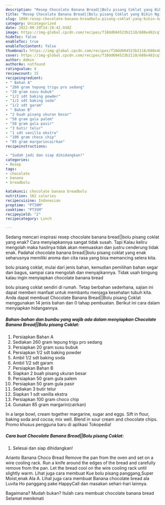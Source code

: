 ```yaml
---
description: "Resep Chocolate Banana Bread||Bolu pisang Coklat yang Bikin Ngiler , Lezat Sekali"
title: "Resep Chocolate Banana Bread||Bolu pisang Coklat yang Bikin Ngiler , Lezat Sekali"
slug: 1090-resep-chocolate-banana-breadbolu-pisang-coklat-yang-bikin-ngiler-lezat-sekali
category: Uncategorized
date: 2022-09-29T14:19:42.930Z
image: https://img-global.cpcdn.com/recipes/f10dd604523b2118/680x482cq70/chocolate-banana-breadbolu-pisang-coklat-foto-resep-utama.jpg
hideToc: false
enableToc: true
enableTocContent: false
thumbnail: https://img-global.cpcdn.com/recipes/f10dd604523b2118/680x482cq70/chocolate-banana-breadbolu-pisang-coklat-foto-resep-utama.jpg
cover: https://img-global.cpcdn.com/recipes/f10dd604523b2118/680x482cq70/chocolate-banana-breadbolu-pisang-coklat-foto-resep-utama.jpg
author: Admin
authorAv: notfound
ratingvalue: 4
reviewcount: 15
recipeingredient:
- " Bahan A"
- "260 gram tepung trigu pro sedang"
- "20 gram susu bubuk"
- "1/2 sdt baking powder"
- "1/2 sdt baking soda"
- "1/2 sdt garam"
- " Bahan B"
- "2 buah pisang ukuran besar"
- "50 gram gula palem"
- "50 gram gula pasir"
- "3 butir telur"
- "1 sdt vanilla ekstra"
- "100 gram choco chip"
- "85 gram margarincairkan"
recipeinstructions:

- "Sudah jadi dan siap dihidangkan!"
categories:
- Resep
tags:
- chocolate
- banana
- breadbolu

katakunci: chocolate banana breadbolu 
nutrition: 162 calories
recipecuisine: Indonesian
preptime: "PT39M"
cooktime: "PT35M"
recipeyield: "2"
recipecategory: Lunch

---
```



Sedang mencari inspirasi resep chocolate banana bread||bolu pisang coklat yang enak? Cara menyiapkannya sangat tidak susah. Tapi Kalau keliru mengolah maka hasilnya tidak akan memuaskan dan justru cenderung tidak enak. Padahal chocolate banana bread||bolu pisang coklat yang enak seharusnya memiliki aroma dan cita rasa yang bisa memancing selera kita.

bolu pisang coklat, mulai dari jenis bahan, kemudian pemilihan bahan segar dan bagus, sampai cara mengolah dan menyajikannya. Tidak usah bingung kalau ingin menyiapkan chocolate banana bread

bolu pisang coklat sendiri di rumah. Tetap berbahan sederhana, sajian ini dapat memberi manfaat untuk membantu menjaga kesehatan tubuh kita. Anda dapat membuat Chocolate Banana Bread||Bolu pisang Coklat menggunakan 14 jenis bahan dan 0 tahap pembuatan. Berikut ini cara dalam menyiapkan hidangannya.

<!--inarticleads1-->

##### Bahan-bahan dan bumbu yang wajib ada dalam menyiapkan Chocolate Banana Bread||Bolu pisang Coklat:

1. Persiapkan  Bahan A
1. Sediakan 260 gram tepung trigu pro sedang
1. Persiapkan 20 gram susu bubuk
1. Persiapkan 1/2 sdt baking powder
1. Ambil 1/2 sdt baking soda
1. Ambil 1/2 sdt garam
1. Persiapkan  Bahan B
1. Siapkan 2 buah pisang ukuran besar
1. Persiapkan 50 gram gula palem
1. Persiapkan 50 gram gula pasir
1. Sediakan 3 butir telur
1. Siapkan 1 sdt vanilla ekstra
1. Persiapkan 100 gram choco chip
1. Gunakan 85 gram margarin(cairkan)


In a large bowl, cream together margarine, sugar and eggs. Sift in flour, baking soda and cocoa; mix well. Blend in sour cream and chocolate chips. Promo khusus pengguna baru di aplikasi Tokopedia! 

<!--inarticleads2-->

##### Cara buat Chocolate Banana Bread||Bolu pisang Coklat:


1. Selesai dan siap dihidangkan!

Arianto Banana Choco Bread Remove the pan from the oven and set on a wire cooling rack. Run a knife around the edges of the bread and carefully remove from the pan. Let the bread cool on the wire cooling rack until slightly warm. Lihat juga cara membuat Kue bolu pisang panggang,Super Moist,enak Ala A. Lihat juga cara membuat Banana chocolate bread ala Luvita Ho panggang pake HappyCall dan masakan sehari-hari lainnya. 

Bagaimana? Mudah bukan? Itulah cara membuat chocolate banana bread Selamat menikmati

